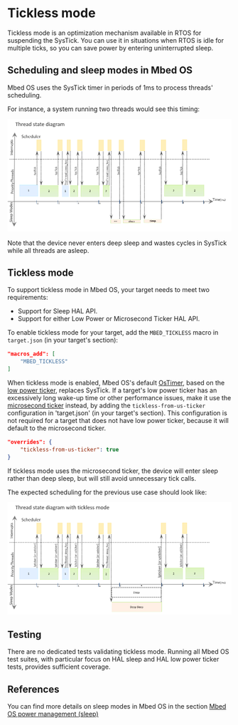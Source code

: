 # Tickless mode

Tickless mode is an optimization mechanism available in RTOS for suspending the SysTick. You can use it in situations when RTOS is idle for multiple ticks, so you can save power by entering uninterrupted sleep.

## Scheduling and sleep modes in Mbed OS

Mbed OS uses the SysTick timer in periods of 1ms to process threads' scheduling.

For instance, a system running two threads would see this timing:

<span class="images">![](resources/Normal_Tick.png)</span>

Note that the device never enters deep sleep and wastes cycles in SysTick while all threads are asleep.

## Tickless mode

To support tickless mode in Mbed OS, your target needs to meet two requirements:

- Support for Sleep HAL API.
- Support for either Low Power or Microsecond Ticker HAL API.

To enable tickless mode for your target, add the `MBED_TICKLESS` macro in `target.json` (in your target's section):

```json
"macros_add": [
    "MBED_TICKLESS"
]
```

When tickless mode is enabled, Mbed OS's default [OsTimer](../mbed-os-api-doxy/structos__timer__def.html), based on the [low power ticker](../mbed-os-api-doxy/group__hal__lp__ticker.html), replaces SysTick. If a target's low power ticker has an excessively long wake-up time or other performance issues, make it use the [microsecond ticker](../mbed-os-api-doxy/group__hal__us__ticker.html) instead, by adding the `tickless-from-us-ticker` configuration in 'target.json' (in your target's section). This configuration is not required for a target that does not have low power ticker, because it will default to the microsecond ticker.

```json
"overrides": {
    "tickless-from-us-ticker": true
}
```

If tickless mode uses the microsecond ticker, the device will enter sleep rather than deep sleep, but will still avoid unnecessary tick calls.

The expected scheduling for the previous use case should look like:

<span class="images">![](resources/Tickless.png)</span>

## Testing

There are no dedicated tests validating tickless mode. Running all Mbed OS test suites, with particular focus on HAL sleep and HAL low power ticker tests, provides sufficient coverage.

## References

You can find more details on sleep modes in Mbed OS in the section [Mbed OS power management (sleep)](../apis/power-management-sleep.html)
